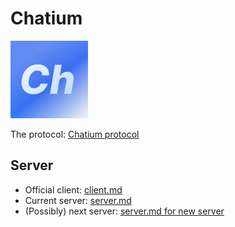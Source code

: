  # Chatium 
![](client/assets/icon.png)

The protocol: [Chatium protocol](protocol.md)

## Server
* Official client: [client.md](client/client.md)
* Current server: [server.md](server/server.md)
* (Possibly) next server: [server.md for new server](rust_server/server.md)


